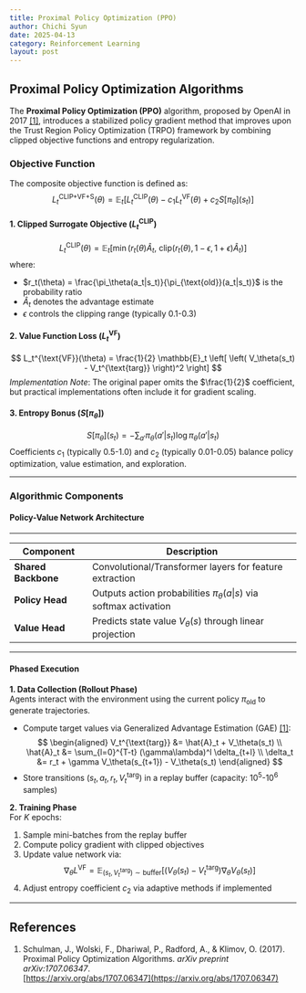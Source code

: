 ```yaml
---
title: Proximal Policy Optimization (PPO)
author: Chichi Syun
date: 2025-04-13
category: Reinforcement Learning
layout: post
---
```


## Proximal Policy Optimization Algorithms

The **Proximal Policy Optimization (PPO)** algorithm, proposed by OpenAI in 2017 [[1]](#references), introduces a stabilized policy gradient method that improves upon the Trust Region Policy Optimization (TRPO) framework by combining clipped objective functions and entropy regularization.

### Objective Function
The composite objective function is defined as:
$$
L_t^{\text{CLIP+VF+S}}(\theta) = \mathbb{E}_t \left[ L_t^{\text{CLIP}}(\theta) - c_1 L_t^{\text{VF}}(\theta) + c_2 S[\pi_\theta](s_t) \right]
$$

#### 1. Clipped Surrogate Objective ($L_t^{\text{CLIP}}$)
$$
L_t^{\text{CLIP}}(\theta) = \mathbb{E}_t \left[ \min\left( r_t(\theta) \hat{A}_t, \ \text{clip}\left( r_t(\theta), 1-\epsilon, 1+\epsilon \right) \hat{A}_t \right) \right]
$$
where:
- $r_t(\theta) = \frac{\pi_\theta(a_t|s_t)}{\pi_{\text{old}}(a_t|s_t)}$ is the probability ratio
- $\hat{A}_t$ denotes the advantage estimate
- $\epsilon$ controls the clipping range (typically 0.1-0.3)

#### 2. Value Function Loss ($L_t^{\text{VF}}$)
$$
L_t^{\text{VF}}(\theta) = \frac{1}{2} \mathbb{E}_t \left[ \left( V_\theta(s_t) - V_t^{\text{targ}} \right)^2 \right]
$$
*Implementation Note*: The original paper omits the $\frac{1}{2}$ coefficient, but practical implementations often include it for gradient scaling.

#### 3. Entropy Bonus ($S[\pi_\theta]$)
$$
S[\pi_\theta](s_t) = -\sum_{a'} \pi_\theta(a'|s_t) \log \pi_\theta(a'|s_t)
$$
Coefficients $c_1$ (typically 0.5-1.0) and $c_2$ (typically 0.01-0.05) balance policy optimization, value estimation, and exploration.

---

### Algorithmic Components

#### Policy-Value Network Architecture

--------------------------------------------------------------
| Component          | Description                                                                 |
|--------------------|-----------------------------------------------------------------------------|
| **Shared Backbone** | Convolutional/Transformer layers for feature extraction                    |
| **Policy Head**    | Outputs action probabilities $\pi_\theta(a\|s)$ via softmax activation       |
| **Value Head**     | Predicts state value $V_\theta(s)$ through linear projection               |
--------------------------------------------------------------

#### Phased Execution
**1. Data Collection (Rollout Phase)**  
Agents interact with the environment using the current policy $\pi_{\text{old}}$ to generate trajectories.  
- Compute target values via Generalized Advantage Estimation (GAE) [[1]](#references):
  $$
  \begin{aligned}
  V_t^{\text{targ}} &= \hat{A}_t + V_\theta(s_t) \\
  \hat{A}_t &= \sum_{l=0}^{T-t} (\gamma\lambda)^l \delta_{t+l} \\
  \delta_t &= r_t + \gamma V_\theta(s_{t+1}) - V_\theta(s_t)
  \end{aligned}
  $$
- Store transitions $(s_t, a_t, r_t, V_t^{\text{targ}})$ in a replay buffer (capacity: $10^5$-$10^6$ samples)

**2. Training Phase**  
For $K$ epochs:
1. Sample mini-batches from the replay buffer
2. Compute policy gradient with clipped objectives
3. Update value network via:
   $$
   \nabla_\theta L^{\text{VF}} = \mathbb{E}_{(s_t, V_t^{\text{targ}}) \sim \text{buffer}} \left[ \left( V_\theta(s_t) - V_t^{\text{targ}} \right) \nabla_\theta V_\theta(s_t) \right]
   $$
4. Adjust entropy coefficient $c_2$ via adaptive methods if implemented

---

## References
1. Schulman, J., Wolski, F., Dhariwal, P., Radford, A., & Klimov, O. (2017). Proximal Policy Optimization Algorithms. *arXiv preprint arXiv:1707.06347*.  
   [https://arxiv.org/abs/1707.06347](https://arxiv.org/abs/1707.06347)